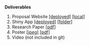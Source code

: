 **Deliverables**
1. Proposal Website [[deployed]](https://brave-bhaskara-fc4519.netlify.app/) [[local]](proposal/public/index.html)
2. Shiny App [[deployed]](https://mergerus.shinyapps.io/webapp) [[folder]](shinyapp/app)
3. Research Paper [[pdf]](researchpaper/Research-Paper.pdf)
4. Poster [[jpeg]](poster/poster.jpeg) [[pdf]](poster/poster.pdf)
5. Video (not included in git)